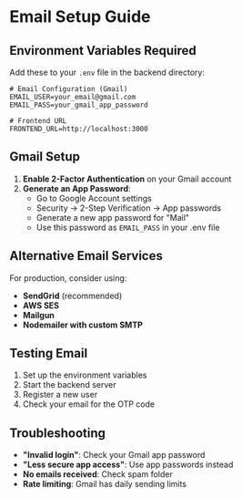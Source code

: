 # Email Setup Guide

## Environment Variables Required

Add these to your `.env` file in the backend directory:

```env
# Email Configuration (Gmail)
EMAIL_USER=your_email@gmail.com
EMAIL_PASS=your_gmail_app_password

# Frontend URL
FRONTEND_URL=http://localhost:3000
```

## Gmail Setup

1. **Enable 2-Factor Authentication** on your Gmail account
2. **Generate an App Password**:
   - Go to Google Account settings
   - Security → 2-Step Verification → App passwords
   - Generate a new app password for "Mail"
   - Use this password as `EMAIL_PASS` in your .env file

## Alternative Email Services

For production, consider using:
- **SendGrid** (recommended)
- **AWS SES**
- **Mailgun**
- **Nodemailer with custom SMTP**

## Testing Email

1. Set up the environment variables
2. Start the backend server
3. Register a new user
4. Check your email for the OTP code

## Troubleshooting

- **"Invalid login"**: Check your Gmail app password
- **"Less secure app access"**: Use app passwords instead
- **No emails received**: Check spam folder
- **Rate limiting**: Gmail has daily sending limits
